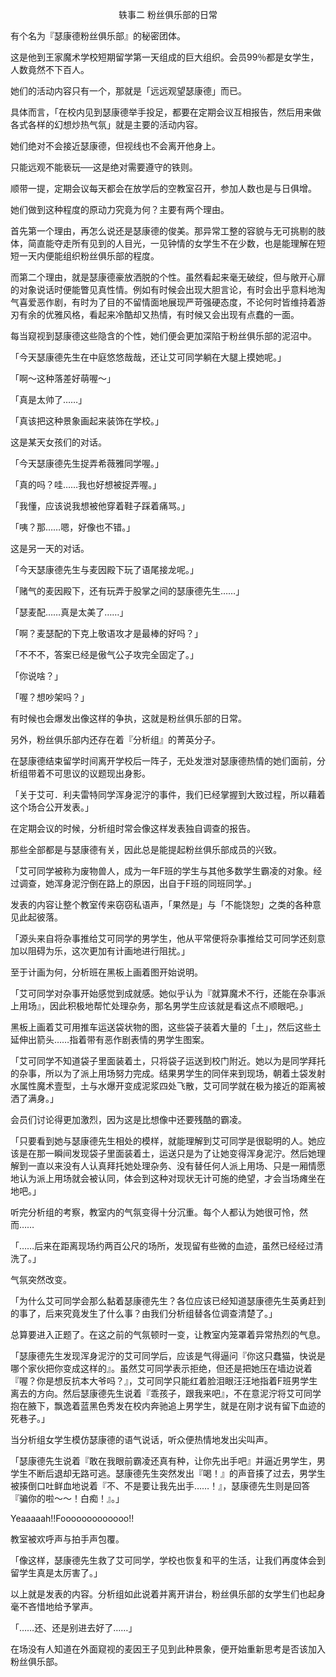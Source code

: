 <p align="center">轶事二 粉丝俱乐部的日常</p>

有个名为『瑟康德粉丝俱乐部』的秘密团体。

这是他到王家魔术学校短期留学第一天组成的巨大组织。会员99％都是女学生，人数竟然不下百人。

她们的活动内容只有一个，那就是「远远观望瑟康德」而已。

具体而言，「在校内见到瑟康德举手投足，都要在定期会议互相报告，然后用来做各式各样的幻想炒热气氛」就是主要的活动内容。

她们绝对不会接近瑟康德，但视线也不会离开他身上。

只能远观不能亵玩──这是绝对需要遵守的铁则。

顺带一提，定期会议每天都会在放学后的空教室召开，参加人数也是与日俱增。

她们做到这种程度的原动力究竟为何？主要有两个理由。

首先第一个理由，再怎么说还是瑟康德的俊美。那异常工整的容貌与无可挑剔的肢体，简直能夺走所有见到的人目光，一见钟情的女学生不在少数，也是能理解在短短一天内便能组织粉丝俱乐部的程度。

而第二个理由，就是瑟康德豪放洒脱的个性。虽然看起来毫无破绽，但与敞开心扉的对象说话时便能瞥见真性情。例如有时候会出现大胆言论，有时会出乎意料地淘气喜爱恶作剧，有时为了目的不留情面地展现严苛强硬态度，不论何时皆维持着游刃有余的优雅风格，看起来冷酷却又热情，有时候又会出现有点蠢的一面。

每当窥视到瑟康德这些隐含的个性，她们便会更加深陷于粉丝俱乐部的泥沼中。

「今天瑟康德先生在中庭悠悠哉哉，还让艾可同学躺在大腿上摸她呢。」

「啊～这种落差好萌喔～」

「真是太帅了……」

「真该把这种景象画起来装饰在学校。」

这是某天女孩们的对话。

「今天瑟康德先生捉弄希薇雅同学喔。」

「真的吗？哇……我也好想被捉弄喔。」

「我懂，应该说我想被他穿着鞋子踩着痛骂。」

「咦？那……嗯，好像也不错。」

这是另一天的对话。

「今天瑟康德先生与麦因殿下玩了语尾接龙呢。」

「赌气的麦因殿下，还有玩弄于股掌之间的瑟康德先生……」

「瑟麦配……真是太美了……」

「啊？麦瑟配的下克上敬语攻才是最棒的好吗？」

「不不不，答案已经是傲气公子攻完全固定了。」

「你说啥？」

「喔？想吵架吗？」

有时候也会爆发出像这样的争执，这就是粉丝俱乐部的日常。

另外，粉丝俱乐部内还存在着『分析组』的菁英分子。

在瑟康德结束留学时间离开学校后一阵子，无处发泄对瑟康德热情的她们面前，分析组带着不可思议的议题现出身影。

「关于艾可．利夫雷特同学浑身泥泞的事件，我们已经掌握到大致过程，所以藉着这个场合公开发表。」

在定期会议的时候，分析组时常会像这样发表独自调查的报告。

那些全部都是与瑟康德有关，因此总是能提起粉丝俱乐部成员的兴致。

「艾可同学被称为废物兽人，成为一年F班的学生与其他多数学生霸凌的对象。经过调查，她浑身泥泞倒在路上的原因，出自于F班的同班同学。」

发表的内容让整个教室传来窃窃私语声，「果然是」与「不能饶恕」之类的各种意见此起彼落。

「源头来自将杂事推给艾可同学的男学生，他从平常便将杂事推给艾可同学还刻意加以阻碍为乐，这次更加有计画地进行阻扰。」

至于计画为何，分析班在黑板上画着图开始说明。

「艾可同学对杂事开始感觉到成就感。她似乎认为『就算魔术不行，还能在杂事派上用场』，因此积极地帮忙处理杂务，那名男学生应该就是看这点不顺眼吧。」

黑板上画着艾可用推车运送袋状物的图，这些袋子装着大量的「土」，然后这些土延伸出箭头……指着带有恶作剧表情的男学生图案。

「艾可同学不知道袋子里面装着土，只将袋子运送到校门附近。她以为是同学拜托的杂事，所以为了派上用场努力完成。结果男学生的同伴来到现场，朝着土袋发射水属性魔术壹型，土与水爆开变成泥浆四处飞散，艾可同学就在极为接近的距离被洒了满身。」

会员们讨论得更加激烈，因为这是比想像中还要残酷的霸凌。

「只要看到她与瑟康德先生相处的模样，就能理解到艾可同学是很聪明的人。她应该是在那一瞬间发现袋子里面装着土，运送只是为了让她变得浑身泥泞。然后她理解到一直以来没有人认真拜托她处理杂务、没有替任何人派上用场、只是一厢情愿地认为派上用场就会被认同，体会到这种对现状无计可施的绝望，才会当场瘫坐在地吧。」

听完分析组的考察，教室内的气氛变得十分沉重。每个人都认为她很可怜，然而……

「……后来在距离现场约两百公尺的场所，发现留有些微的血迹，虽然已经经过清洗了。」

气氛突然改变。

「为什么艾可同学会那么黏着瑟康德先生？各位应该已经知道瑟康德先生英勇赶到的事了，后来究竟发生了什么事？由我们分析组替各位调查清楚了。」

总算要进入正题了。在这之前的气氛顿时一变，让教室内笼罩着异常热烈的气息。

「瑟康德先生发现浑身泥泞的艾可同学后，应该是气得逼问『你这只蠢猫，快说是哪个家伙把你变成这样的』。虽然艾可同学表示拒绝，但还是把她压在墙边说着『喔？你是想反抗本大爷吗？』，艾可同学只能红着脸泪眼汪汪地指着F班男学生离去的方向。然后瑟康德先生说着『乖孩子，跟我来吧』，不在意泥泞将艾可同学抱在腋下，飘逸着蓝黑色秀发在校内奔驰追上男学生，就是在刚才说有留下血迹的死巷子。」

当分析组女学生模仿瑟康德的语气说话，听众便热情地发出尖叫声。

「瑟康德先生说着『敢在我眼前霸凌还真有种，让你先出手吧』并逼近男学生，男学生不断后退却无路可逃。瑟康德先生突然发出『喝！』的声音揍了过去，男学生被揍倒口吐鲜血地说着『不、不是要让我先出手……！』，瑟康德先生则是回答『骗你的啦～～！白痴！』。」

Yeaaaaah!!Fooooooooooooo!!

教室被欢呼声与拍手声包覆。

「像这样，瑟康德先生救了艾可同学，学校也恢复和平的生活，让我们再度体会到留学生真是太厉害了。」

以上就是发表的内容。分析组如此说着并离开讲台，粉丝俱乐部的女学生们也起身毫不吝惜地给予掌声。

「……还、还是别进去好了……」

在场没有人知道在外面窥视的麦因王子见到此种景象，便开始重新思考是否该加入粉丝俱乐部。

